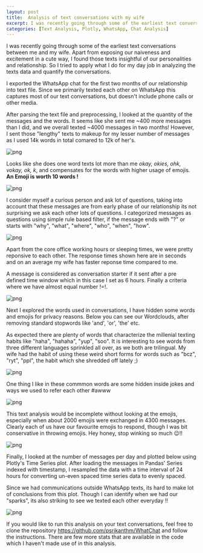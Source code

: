 ```yaml
---
layout: post
title:  Analysis of text conversations with my wife
excerpt: I was recently going through some of the earliest text conversations between me and my wife. Apart from exposing our naiveness and excitement in a cute way, I found those texts insightful of our personalities and relationship. So I tried to apply what I do for my day job in analyzing the texts data and quantify the conversations.
categories: [Text Analysis, Plotly, WhatsApp, Chat Analysis]
---
```

I was recently going through some of the earliest text conversations between me and my wife. Apart from exposing our naiveness and excitement in a cute way, I found those texts insightful of our personalities and relationship. So I tried to apply what I do for my day job in analyzing the texts data and quantify the conversations.

I exported the WhatsApp chat for the first two months of our relationship into text file. Since we primarily texted each other on WhatsApp this captures most of our text conversations, but doesn't include phone calls or other media.

After parsing the text file and preprocessing, I looked at the quantity of the messages and the words. It seems like she sent me ~400 more messages than I did, and we overall texted ~4000 messages in two months! However, I sent those "lengthy" texts to makeup for my lesser number of messages as I used 14k words in total comared to 12k of her's.

![png](/images/chat-analysis-fig1.png)

Looks like she does one word texts lot more than me *okay, okies, ohk, vokay, ok, k*, and compensates for the words with higher usage of emojis. **An Emoji is worth 10 words !**

![png](/images/chat-analysis-fig2.png)



I consider myself a curious person and ask lot of questions, taking into account that these messages are from early phase of our relationship its not surprising we ask each other lots of questions. I categorized messages as questions using simple rule based filter, if the message ends with "?" or starts with "why", "what", "where", "who", "when", "how".

![png](/images/chat-analysis-fig3.png)

Apart from the core office working hours or sleeping times, we were pretty reponsive to each other. The response times shown here are in seconds and on an average my wife has faster reponse time compared to me.

A message is considered as conversation starter if it sent after a pre defined time window which in this case I set as 6 hours. Finally a criteria where we have almost equal number !=!.

![png](/images/chat-analysis-fig4.png)


Next I explored the words used in conversations, I have hidden some words and emojis for privacy reasons. Below you can see our Wordclouds, after removing standard stopwords like 'and', 'or', 'the' etc.

As expected there are plenty of words that characterize the millenial texting habits like "haha", "hahaha", "yup", "soo". It is interesting to see words from three different languages sprinkled all over, as we both are trilingual. My wife had the habit of using these weird short forms for words such as "bcz", "ryt", "ppl", the habit which she shredded off lately ;) 




![png](/images/chat-analysis-wordcloud1.png)


One thing I like in these commmon words are some hidden inside jokes and ways we used to refer each other #awww




![png](/images/chat-analysis-wordcloud2.png)


This text analysis would be incomplete without looking at the emojis, especially when about 2000 emojis were exchanged in 4300 messages. Clearly each of us have our favourite emojis to respond, though I was bit conservative in throwing emojis. Hey honey, stop winking so much 😉!!

![png](/images/chat-analysis-fig5.png)

Finally, I looked at the number of messages per day and plotted below using Plotly's Time Series plot.  After loading the messages in Pandas' Series indexed with timestamp, I resampled the data with a time interval of 24 hours for converting un-even spaced time series data to evenly spaced.

Since we had communications outside WhatsApp texts, its hard to make lot of conclusions from this plot. Though I can identify when we had our "sparks", its also striking to see we texted each other everyday !!


![png](/images/chat-analysis-fig6.png)


If you would like to run this analysis on your text conversations, feel free to clone the repository <https://github.com/psrikanthm/WhatChat> and follow the instructions. There are few more stats that are available in the code which I haven't made use of in this analysis.
